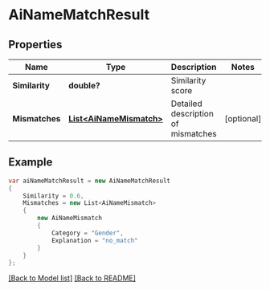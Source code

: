 # AiNameMatchResult
## Properties
Name | Type | Description | Notes
------------ | ------------- | ------------- | -------------
**Similarity** | **double?** | Similarity score              | 
**Mismatches** | [**List&lt;AiNameMismatch&gt;**](AiNameMismatch.md) | Detailed description of mismatches              | [optional] 


## Example
```csharp
var aiNameMatchResult = new AiNameMatchResult
{
    Similarity = 0.6,
    Mismatches = new List<AiNameMismatch>
    {
        new AiNameMismatch
        {
            Category = "Gender",
            Explanation = "no_match"
        }
    }
};
```

[[Back to Model list]](Models.md) [[Back to README]](README.md)

